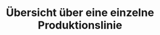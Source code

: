---
layout: article
title: Übersicht über eine einzelne Produktionslinie
description: 
  - In dieser Vorlage wird eine einzelne Produktionslinie mit klassischen Metriken, wie zum Beispiel Soll-Ist-Vergleich und Gesamtanlageneffektivität, visualisiert. Dadurch kann man schnell und übersichtlich den aktuellen Status der Bestellung sowie die Entwicklung der GAE überblicken.
lang: de
weight: 1000
isDraft: false
ref: Overview-Of-Single-Production-Line
carousel: true
category:
  - Empfohlen
  - Produktion
  - OEE / GAE
  - Shopfloor
image: Uebersicht-Ueber-Einzelne-Produktionslinie.png
image_thumbnail: Uebersicht-Ueber-Einzelne-Produktionslinie_thumbnail.png
download: Uebersicht-Ueber-Einzelne-Produktionslinie.pbmx
overview_description:
overview_benefits:
overview_data_sources:
---